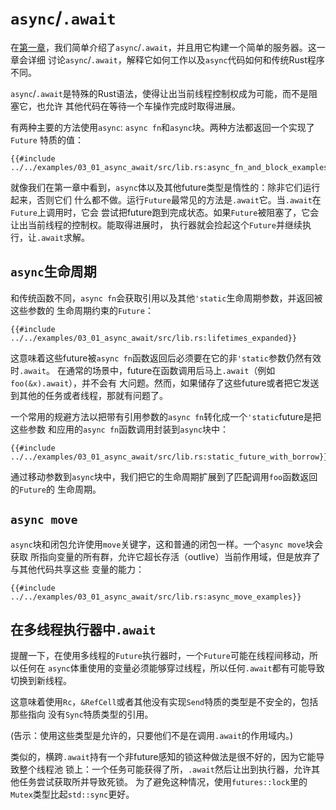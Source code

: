 # `async`/`.await`

在[第一章]，我们简单介绍了`async`/`.await`，并且用它构建一个简单的服务器。这一章会详细
讨论`async`/`.await`，解释它如何工作以及`async`代码如何和传统Rust程序不同。

`async`/`.await`是特殊的Rust语法，使得让出当前线程控制权成为可能，而不是阻塞它，也允许
其他代码在等待一个车操作完成时取得进展。

有两种主要的方法使用`async`: `async fn`和`async`块。两种方法都返回一个实现了`Future`
特质的值：

```rust,no_run
{{#include ../../examples/03_01_async_await/src/lib.rs:async_fn_and_block_examples}}
```

就像我们在第一章中看到，`async`体以及其他future类型是惰性的：除非它们运行起来，否则它们
什么都不做。运行`Future`最常见的方法是`.await`它。当`.await`在`Future`上调用时，它会
尝试把future跑到完成状态。如果`Future`被阻塞了，它会让出当前线程的控制权。能取得进展时，
执行器就会捡起这个`Future`并继续执行，让`.await`求解。

## `async`生命周期

和传统函数不同，`async fn`会获取引用以及其他`'static`生命周期参数，并返回被这些参数的
生命周期约束的`Future`：

```rust,no_run
{{#include ../../examples/03_01_async_await/src/lib.rs:lifetimes_expanded}}
```

这意味着这些future被`async fn`函数返回后必须要在它的非`'static`参数仍然有效时`.await`。
在通常的场景中，future在函数调用后马上`.await`（例如`foo(&x).await`），并不会有
大问题。然而，如果储存了这些future或者把它发送到其他的任务或者线程，那就有问题了。

一个常用的规避方法以把带有引用参数的`async fn`转化成一个`'static`future是把这些参数
和应用的`async fn`函数调用封装到`async`块中：

```rust,no_run
{{#include ../../examples/03_01_async_await/src/lib.rs:static_future_with_borrow}}
```
通过移动参数到`async`块中，我们把它的生命周期扩展到了匹配调用`foo`函数返回的`Future`的
生命周期。

## `async move`

`async`块和闭包允许使用`move`关键字，这和普通的闭包一样。一个`async move`块会获取
所指向变量的所有群，允许它超长存活（outlive）当前作用域，但是放弃了与其他代码共享这些
变量的能力：

```rust,no_run
{{#include ../../examples/03_01_async_await/src/lib.rs:async_move_examples}}
```

## 在多线程执行器中`.await`

提醒一下，在使用多线程的`Future`执行器时，一个`Future`可能在线程间移动，所以任何在
`async`体重使用的变量必须能够穿过线程，所以任何`.await`都有可能导致切换到新线程。

这意味着使用`Rc`，`&RefCell`或者其他没有实现`Send`特质的类型是不安全的，包括那些指向
没有`Sync`特质类型的引用。

(告示：使用这些类型是允许的，只要他们不是在调用`.await`的作用域内。)

类似的，横跨`.await`持有一个非future感知的锁这种做法是很不好的，因为它能导致整个线程池
锁上：一个任务可能获得了所，`.await`然后让出到执行器，允许其他任务尝试获取所并导致死锁。
为了避免这种情况，使用`futures::lock`里的`Mutex`类型比起`std::sync`更好。

[第一章]: ../01_getting_started/04_async_await_primer.md
